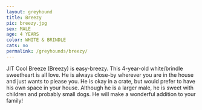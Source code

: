 ```yaml
---
layout: greyhound
title: Breezy
pic: breezy.jpg
sex: MALE
age: 4 YEARS
color: WHITE & BRINDLE
cats: no
permalink: /greyhounds/breezy/
---
```



JIT Cool Breeze (Breezy) is easy-breezy. This 4-year-old white/brindle sweetheart is all love. He is always close-by
wherever you are in the house and just wants to please you. He is okay in a crate, but would prefer to have his own
space in your house. Although he is a larger male, he is sweet with children and probably small dogs. He will make a
wonderful addition to your family!
